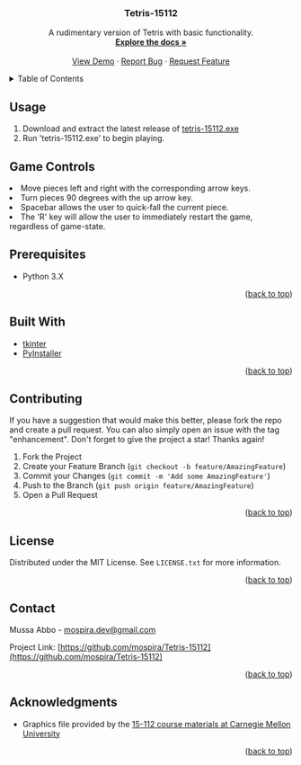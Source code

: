 <div id="top"></div>

<!-- PROJECT LOGO -->
<br />
<div align="center">
  </a>

<h3 align="center">Tetris-15112</h3>

  <p align="center">
    A rudimentary version of Tetris with basic functionality.
    <br />
    <a href="https://github.com/mospira/Tetris-15112"><strong>Explore the docs »</strong></a>
    <br />
    <br />
    <a href="https://github.com/mospira/Tetris-15112">View Demo</a>
    ·
    <a href="https://github.com/mospira/Tetris-15112/issues">Report Bug</a>
    ·
    <a href="https://github.com/mospira/Tetris-15112/issues">Request Feature</a>
  </p>
</div>



<!-- TABLE OF CONTENTS -->
<details>
  <summary>Table of Contents</summary>
  <ol>
    <li>
      <a href="#about-the-project">About The Project</a>
    </li>
    <li><a href="#usage">Usage</a></li>
    <li><a href="#game-controls">Game Controls</a></li>
    <li><a href="#prerequisites">Prerequisites</a></li>
    <li><a href="#built-with">Built With</a></li>
    <li><a href="#contributing">Contributing</a></li>
    <li><a href="#license">License</a></li>
    <li><a href="#contact">Contact</a></li>
    <li><a href="#acknowledgments">Acknowledgments</a></li>
  </ol>
</details>



<!-- GETTING STARTED -->
## Usage

1. Download and extract the latest release of [tetris-15112.exe](https://github.com/mospira/Tetris-15112/releases)
2. Run 'tetris-15112.exe' to begin playing.
## Game Controls
<li>Move pieces left and right with the corresponding arrow keys.</li>
<li>Turn pieces 90 degrees with the up arrow key.</li>
<li>Spacebar allows the user to quick-fall the current piece.</li>
<li>The 'R' key will allow the user to immediately restart the game, regardless of game-state.</li>

## Prerequisites

* Python 3.X
<p align="right">(<a href="#top">back to top</a>)</p>

## Built With
* [tkinter](https://docs.python.org/3/library/tkinter.html)
* [PyInstaller](https://pyinstaller.org/en/stable/)

<p align="right">(<a href="#top">back to top</a>)</p>
<!-- CONTRIBUTING -->

## Contributing

If you have a suggestion that would make this better, please fork the repo and create a pull request. You can also simply open an issue with the tag "enhancement".
Don't forget to give the project a star! Thanks again!

1. Fork the Project
2. Create your Feature Branch (`git checkout -b feature/AmazingFeature`)
3. Commit your Changes (`git commit -m 'Add some AmazingFeature'`)
4. Push to the Branch (`git push origin feature/AmazingFeature`)
5. Open a Pull Request

<p align="right">(<a href="#top">back to top</a>)</p>

<!-- LICENSE -->
## License

Distributed under the MIT License. See `LICENSE.txt` for more information.

<p align="right">(<a href="#top">back to top</a>)</p>



<!-- CONTACT -->
## Contact

Mussa Abbo - mospira.dev@gmail.com

Project Link: [https://github.com/mospira/Tetris-15112](https://github.com/mospira/Tetris-15112)

<p align="right">(<a href="#top">back to top</a>)</p>



<!-- ACKNOWLEDGMENTS -->
## Acknowledgments

* Graphics file provided by the [15-112 course materials at Carnegie Mellon University](https://www.cs.cmu.edu/~112/index.html)

<p align="right">(<a href="#top">back to top</a>)</p>



<!-- MARKDOWN LINKS & IMAGES -->
<!-- https://www.markdownguide.org/basic-syntax/#reference-style-links -->
[contributors-shield]: https://img.shields.io/github/contributors/mospira/Tetris-15112.svg?style=for-the-badge
[contributors-url]: https://github.com/mospira/Tetris-15112/graphs/contributors
[forks-shield]: https://img.shields.io/github/forks/mospira/Tetris-15112.svg?style=for-the-badge
[forks-url]: https://github.com/mospira/Tetris-15112/network/members
[stars-shield]: https://img.shields.io/github/stars/mospira/Tetris-15112.svg?style=for-the-badge
[stars-url]: https://github.com/mospira/Tetris-15112/stargazers
[issues-shield]: https://img.shields.io/github/issues/mospira/Tetris-15112.svg?style=for-the-badge
[issues-url]: https://github.com/mospira/Tetris-15112/issues
[license-shield]: https://img.shields.io/github/license/mospira/Tetris-15112.svg?style=for-the-badge
[license-url]: https://github.com/mospira/Tetris-15112/blob/master/LICENSE.txt
[linkedin-shield]: https://img.shields.io/badge/-LinkedIn-black.svg?style=for-the-badge&logo=linkedin&colorB=555
[linkedin-url]: https://linkedin.com/in/linkedin_username
[product-screenshot]: images/screenshot.png

